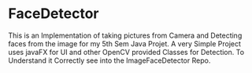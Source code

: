 # FaceDetector
 This is an Implementation of taking pictures from Camera and Detecting faces from the image for my 5th Sem Java Projet.
 A very Simple Project uses javaFX for UI and other OpenCV provided Classes for Detection.
 To Understand it Correctly see into the ImageFaceDetector Repo.
